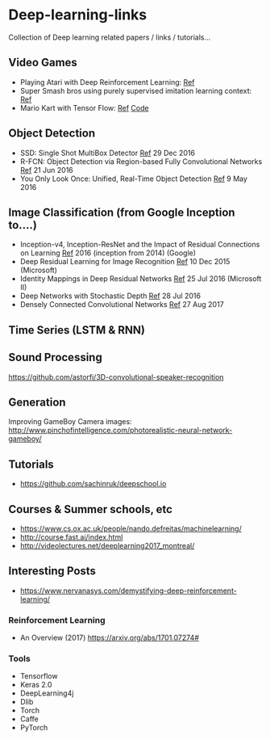 # Deep-learning-links
Collection of Deep learning related papers / links / tutorials...

## Video Games

* Playing Atari with Deep Reinforcement Learning: [Ref](https://www.cs.toronto.edu/~vmnih/docs/dqn.pdf)
* Super Smash bros using purely supervised imitation learning context: [Ref](https://arxiv.org/abs/1702.05663)
* Mario Kart with Tensor Flow: [Ref](http://kevinhughes.ca/blog/tensor-kart) [Code](https://github.com/kevinhughes27/TensorKart)


## Object Detection

* SSD: Single Shot MultiBox Detector [Ref](https://arxiv.org/abs/1512.02325) 29 Dec 2016
* R-FCN: Object Detection via Region-based Fully Convolutional Networks [Ref](https://arxiv.org/abs/1506.02640) 21 Jun 2016
* You Only Look Once: Unified, Real-Time Object Detection [Ref](https://arxiv.org/abs/1506.02640)  9 May 2016

## Image Classification (from Google Inception to....)

* Inception-v4, Inception-ResNet and the Impact of Residual Connections on Learning [Ref](https://research.google.com/pubs/pub45169.html) 2016 (inception from 2014) (Google)
* Deep Residual Learning for Image Recognition [Ref](https://arxiv.org/abs/1512.03385)   10 Dec 2015 (Microsoft)
* Identity Mappings in Deep Residual Networks [Ref](https://arxiv.org/abs/1603.05027) 25 Jul 2016 (Microsoft II)
* Deep Networks with Stochastic Depth [Ref](https://arxiv.org/abs/1603.09382) 28 Jul 2016
* Densely Connected Convolutional Networks [Ref](https://arxiv.org/abs/1608.06993) 27 Aug 2017



## Time Series (LSTM & RNN)

## Sound Processing

https://github.com/astorfi/3D-convolutional-speaker-recognition

## Generation 

Improving GameBoy Camera images: http://www.pinchofintelligence.com/photorealistic-neural-network-gameboy/

## Tutorials
* https://github.com/sachinruk/deepschool.io


## Courses & Summer schools, etc

* https://www.cs.ox.ac.uk/people/nando.defreitas/machinelearning/
* http://course.fast.ai/index.html
* http://videolectures.net/deeplearning2017_montreal/


## Interesting Posts

* https://www.nervanasys.com/demystifying-deep-reinforcement-learning/


### Reinforcement Learning

* An Overview (2017) https://arxiv.org/abs/1701.07274#


### Tools
* Tensorflow
* Keras 2.0
* DeepLearning4j
* Dlib
* Torch
* Caffe
* PyTorch
